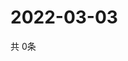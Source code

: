 # 2022-03-03
  共 0条

  <!-- BEGIN -->
  <!-- 最后更新时间Thu Mar 03 2022 03:08:45 GMT+0000 (Coordinated Universal Time) -->
  
  <!-- END -->
  
  